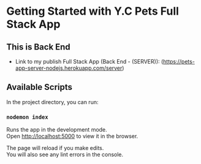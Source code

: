 # Getting Started with Y.C Pets Full Stack App

## This is Back End

- Link to my publish Full Stack App (Back End - (SERVER)): (https://pets-app-server-nodejs.herokuapp.com/server)

## Available Scripts

In the project directory, you can run:

### `nodemon index`

Runs the app in the development mode.\
Open [http://localhost:5000](http://localhost:5000) to view it in the browser.

The page will reload if you make edits.\
You will also see any lint errors in the console.
